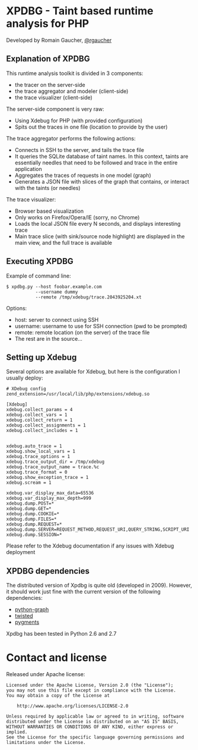 # XPDBG - Taint based runtime analysis for PHP

Developed by Romain Gaucher, [@rgaucher](https://twitter.com/rgaucher)

## Explanation of XPDBG

This runtime analysis toolkit is divided in 3 components:

* the tracer on the server-side
* the trace aggregator and modeler (client-side)
* the trace visualizer (client-side)

The server-side component is very raw:

* Using Xdebug for PHP (with provided configuration)
* Spits out the traces in one file (location to provide by the user)

The trace aggregator performs the following actions:

* Connects in SSH to the server, and tails the trace file
* It queries the SQLite database of taint names. In this context, taints are essentially
  needles that need to be followed and trace in the entire application
* Aggregates the traces of requests in one model (graph)
* Generates a JSON file with slices of the graph that contains, or interact with the 
  taints (or needles)

The trace visualizer:

* Browser based visualization
* Only works on Firefox/Opera/IE (sorry, no Chrome)
* Loads the local JSON file every N seconds, and displays interesting trace
* Main trace slice (with sink/source node highlight) are displayed in the main view, and the full trace is available

## Executing XPDBG


Example of command line:

	$ xpdbg.py --host foobar.example.com 
	           --username dummy 
	           --remote /tmp/xdebug/trace.2043925204.xt

Options:

- host: server to connect using SSH
- username: username to use for SSH connection (pwd to be prompted)
- remote: remote location (on the server) of the trace file
- The rest are in the source... 


## Setting up Xdebug

Several options are available for Xdebug, but here is the configuration I usually
deploy:

	# XDebug config
	zend_extension=/usr/local/lib/php/extensions/xdebug.so

	[Xdebug]
	xdebug.collect_params = 4
	xdebug.collect_vars = 1
	xdebug.collect_return = 1
	xdebug.collect_assignments = 1
	xdebug.collect_includes = 1


	xdebug.auto_trace = 1
	xdebug.show_local_vars = 1
	xdebug.trace_options = 1
	xdebug.trace_output_dir = /tmp/xdebug
	xdebug.trace_output_name = trace.%c
	xdebug.trace_format = 0
	xdebug.show_exception_trace = 1
	xdebug.scream = 1

	xdebug.var_display_max_data=65536
	xdebug.var_display_max_depth=999
	xdebug.dump.POST=*
	xdebug.dump.GET=*
	xdebug.dump.COOKIE=*
	xdebug.dump.FILES=*
	xdebug.dump.REQUEST=*
	xdebug.dump.SERVER=REQUEST_METHOD,REQUEST_URI,QUERY_STRING,SCRIPT_URI
	xdebug.dump.SESSION=*

Please refer to the Xdebug documentation if any issues with Xdebug deployment


## XPDBG dependencies

The distributed version of Xpdbg is quite old (developed in 2009). However, it should work
just fine with the current version of the following dependencies:

 * [python-graph](http://code.google.com/p/python-graph)
 * [twisted](http://twistedmatrix.com)
 * [pygments](http://pygments.org)

Xpdbg has been tested in Python 2.6 and 2.7

# Contact and license

Released under Apache license:

	Licensed under the Apache License, Version 2.0 (the "License");
	you may not use this file except in compliance with the License.
	You may obtain a copy of the License at

		http://www.apache.org/licenses/LICENSE-2.0

	Unless required by applicable law or agreed to in writing, software
	distributed under the License is distributed on an "AS IS" BASIS,
	WITHOUT WARRANTIES OR CONDITIONS OF ANY KIND, either express or implied.
	See the License for the specific language governing permissions and
	limitations under the License.




